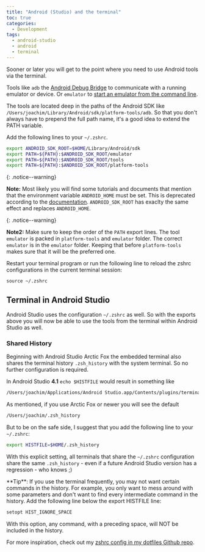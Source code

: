```yaml
---
title: "Android (Studio) and the terminal" 
toc: true
categories:
  - Development
tags:
  - android-studio
  - android
  - terminal
---
```


Sooner or later you will get to the point where you need to use Android tools via the terminal.

Tools like `adb` the [Android Debug Bridge](https://developer.android.com/studio/command-line/adb) to communicate with a running emulator or device. Or `emulator` to [start an emulator from the command line](https://developer.android.com/studio/run/emulator-commandline).

The tools are located deep in the paths of the Android SDK like `/Users/joachim/Library/Android/sdk/platform-tools/adb`. So that you don't always have to prepend the full path name, it's a good idea to extend the PATH variable.

Add the following lines to your `~/.zshrc`.

```bash
export ANDROID_SDK_ROOT=$HOME/Library/Android/sdk
export PATH=${PATH}:$ANDROID_SDK_ROOT/emulator
export PATH=${PATH}:$ANDROID_SDK_ROOT/tools
export PATH=${PATH}:$ANDROID_SDK_ROOT/platform-tools
```

{: .notice--warning}

**Note:** Most likely you will find some tutorials and documents that mention that the environment variable `ANDROID_HOME` must be set. This is deprecated according to the [documentation](https://developer.android.com/studio/command-line/variables#envar). `ANDROID_SDK_ROOT` has exaclty the same effect and replaces  `ANDROID_HOME`.

{: .notice--warning}

**Note2:** Make sure to keep the order of the `PATH` export lines. The tool `emulator` is packed in `platform-tools` and `emulator` folder. The correct `emulator` is in the `emulator` folder. Keeping that before `platform-tools` makes sure that it will be the preferred one.

Restart your terminal program or run the following line to reload the zshrc configurations in the current terminal session:

```
source ~/.zshrc
```

## Terminal in Android Studio

Android Studio uses the configuration `~/.zshrc` as well. So with the exports above you will now be able to use the tools from the terminal within Android Studio as well.

### Shared History

Beginning with Android Studio Arctic Fox the embedded terminal also shares the terminal history `.zsh_history` with the system terminal. So no further configuration is required.

In Android Studio **4.1** `echo $HISTFILE` would result in something like 

```bash
/Users/joachim/Applications/Android Studio.app/Contents/plugins/terminal/.zsh_history
```

As mentioned, if you use Arctic Fox or newer you will see the default

```bash
/Users/joachim/.zsh_history
```

But to be on the safe side, I suggest that you add the following line to your `~/.zshrc`:

```bash
export HISTFILE=$HOME/.zsh_history
```

With this explicit setting, all terminals that share the `~/.zshrc` configuration share the same `.zsh_history` - even if a future Android Studio version has a regression - who knows ;)

<div class="notice--info" markdown="1">
**Tip**: If you use the terminal frequently, you may not want certain commands in the history. For example, you only want to mess around with some parameters and don't want to find every intermediate command in the history. Add the following line below the export HISTFILE line:

```bash
setopt HIST_IGNORE_SPACE
```

With this option, any command, with a preceding space, will NOT be included in the history.

For more inspiration, check out my [zshrc config in my dotfiles Github repo](https://github.com/jschuster/dotfiles/blob/main/oh-my-zsh/zshrc).
</div>
